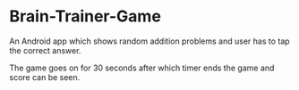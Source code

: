 # Brain-Trainer-Game

An Android app which shows random addition problems and user has to tap the correct answer.

The game goes on for 30 seconds after which timer ends the game and score can be seen.

